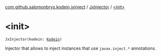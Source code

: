 [com.github.salomonbrys.kodein.jxinject](../index.md) / [JxInjector](index.md) / [&lt;init&gt;](.)

# &lt;init&gt;

`JxInjector(kodein: `[`Kodein`](../../com.github.salomonbrys.kodein/-kodein/index.md)`)`

Injector that allows to inject instances that use `javax.inject.*` annotations.

